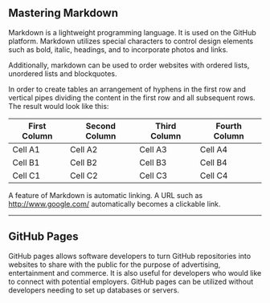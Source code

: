 ## Mastering Markdown

Markdown is a lightweight programming language.  It is used on the GitHub platform.  Markdown utilizes special characters to control design elements such as bold, italic, headings, and to incorporate photos and links.

Additionally, markdown can be used to order websites with ordered lists, unordered lists and blockquotes.

In order to create tables an arrangement of hyphens in the first row and vertical pipes dividing the content in the first row and all subsequent rows.  The result would look like this:

First Column | Second Column | Third Column | Fourth Column
------------ | ------------- | ------------ | -------------
Cell A1      | Cell A2       | Cell A3      | Cell A4
Cell B1      | Cell B2       | Cell B3      | Cell B4
Cell C1      | Cell C2       | Cell C3      | Cell C4

A feature of Markdown is automatic linking.  A URL such as http://www.google.com/ automatically becomes a clickable link.

---

## GitHub Pages

GitHub pages allows software developers to turn GitHub repositories into websites to share with the public for the purpose of advertising, entertainment and commerce.  It is also useful for developers who would like to connect with potential employers.  GitHub pages can be utilized without developers needing to set up databases or servers.
